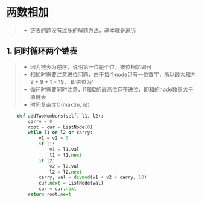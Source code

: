 # [两数相加](https://leetcode-cn.com/problems/add-two-numbers/)

> * 链表的题没有过多的解题方法，基本就是遍历

## 1. 同时循环两个链表

> * 因为链表为逆序，说明第一位是个位，按位相加即可
> * 相加时需要注意进位问题，由于每个node只有一位数字，所以最大和为9 + 9 + 1 = 19， 即进位为1
> * 循环时需要同时注意，l1和l2的最高位存在进位，即和的node数量大于原链表
> * 时间复杂度O(max(m, n))

```python
    def addTwoNumbers(self, l1, l2):
        carry = 0
        root = cur = ListNode(0)
        while l1 or l2 or carry:
            v1 = v2 = 0
            if l1:
                v1 = l1.val
                l1 = l1.next
            if l2:
                v2 = l2.val
                l2 = l2.next
            carry, val = divmod(v1 + v2 + carry, 10)
            cur.next = ListNode(val)
            cur = cur.next
        return root.next
```
